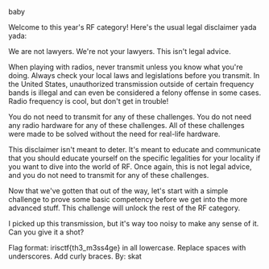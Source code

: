 baby

Welcome to this year's RF category! Here's the usual legal disclaimer yada yada:

We are not lawyers. We're not your lawyers. This isn't legal advice.

When playing with radios, never transmit unless you know what you're doing. Always check your local laws and legislations before you transmit. In the United States, unauthorized transmission outside of certain frequency bands is illegal and can even be considered a felony offense in some cases. Radio frequency is cool, but don't get in trouble!

You do not need to transmit for any of these challenges. You do not need any radio hardware for any of these challenges. All of these challenges were made to be solved without the need for real-life hardware.

This disclaimer isn't meant to deter. It's meant to educate and communicate that you should educate yourself on the specific legalities for your locality if you want to dive into the world of RF. Once again, this is not legal advice, and you do not need to transmit for any of these challenges.

Now that we've gotten that out of the way, let's start with a simple challenge to prove some basic competency before we get into the more advanced stuff. This challenge will unlock the rest of the RF category.

I picked up this transmission, but it's way too noisy to make any sense of it. Can you give it a shot?

Flag format: irisctf{th3_m3ss4ge} in all lowercase. Replace spaces with underscores. Add curly braces.
By:
skat
